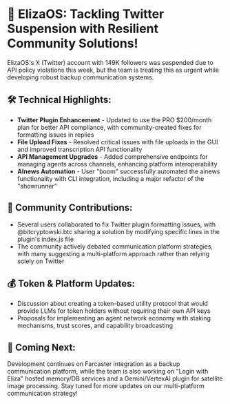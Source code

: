 # 🚀 ElizaOS: Tackling Twitter Suspension with Resilient Community Solutions!

ElizaOS's X (Twitter) account with 149K followers was suspended due to API policy violations this week, but the team is treating this as urgent while developing robust backup communication systems.

## 🛠️ Technical Highlights:
* **Twitter Plugin Enhancement** - Updated to use the PRO $200/month plan for better API compliance, with community-created fixes for formatting issues in replies
* **File Upload Fixes** - Resolved critical issues with file uploads in the GUI and improved transcription API functionality
* **API Management Upgrades** - Added comprehensive endpoints for managing agents across channels, enhancing platform interoperability
* **AInews Automation** - User "boom" successfully automated the ainews functionality with CLI integration, including a major refactor of the "showrunner"

## 👥 Community Contributions:
* Several users collaborated to fix Twitter plugin formatting issues, with @bitcryptowski.btc sharing a solution by modifying specific lines in the plugin's index.js file
* The community actively debated communication platform strategies, with many suggesting a multi-platform approach rather than relying solely on Twitter

## 💰 Token & Platform Updates:
* Discussion about creating a token-based utility protocol that would provide LLMs for token holders without requiring their own API keys
* Proposals for implementing an agent network economy with staking mechanisms, trust scores, and capability broadcasting

## 🔮 Coming Next:
Development continues on Farcaster integration as a backup communication platform, while the team is also working on "Login with Eliza" hosted memory/DB services and a Gemini/VertexAI plugin for satellite image processing. Stay tuned for more updates on our multi-platform communication strategy!